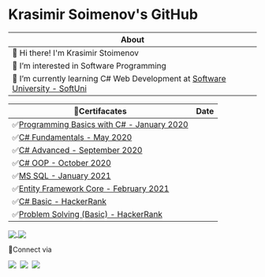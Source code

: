 # Krasimir Soimenov's GitHub

About |                                                                               
-------------|                                                                            
 👋 Hi there! I'm Krasimir Stoimenov|                                                
 👀 I’m interested in Software Programming|                                           
 📔 I’m currently learning C# Web Development at [Software University - SoftUni](https://softuni.bg/)|     


  
📜Certifacates |                                                                                       Date |
------------ |                                                                                         ---------|
✅[Programming Basics with C# - January 2020](https://softuni.bg/certificates/details/77202/f29fdd21)| 
✅[C# Fundamentals - May 2020](https://softuni.bg/certificates/details/86034/02b78725)|                
✅[C# Advanced - September 2020](https://softuni.bg/certificates/details/90212/ac340e4e)|              
✅[C# OOP - October 2020](https://softuni.bg/certificates/details/95693/c11d49db)|
✅[MS SQL - January 2021](https://softuni.bg/certificates/details/97862/5a8d0fbb)|
✅[Entity Framework Core - February 2021](https://softuni.bg/certificates/details/102588/857c07de)|
✅[C# Basic - HackerRank](https://www.hackerrank.com/certificates/67893ac70293)|
✅[Problem Solving (Basic) - HackerRank](https://www.hackerrank.com/certificates/daaddcd0bc0a)|




<a href="https://github.com/anuraghazra/github-readme-stats">
  <img align="center" src="https://github-readme-stats.vercel.app/api?username=KrasimirStoimenov&show_icons=true" />
</a>
<a href="https://github.com/anuraghazra/convoychat">
  <img align="center" src="https://github-readme-stats.vercel.app/api/top-langs/?username=KrasimirStoimenov&layout=compact)](https://github.com/KrasimirStoimenov/github-readme-stats" />
</a>                                  
                                                              
📡Connect via 

<a href="https://www.linkedin.com/in/krassimir-stoimenov-2844a71b1/"><img src="https://img.shields.io/badge/-Krasimir%20Stoimenov-0A66C2?style=flat&logo=linkedin&logoColor=white"></a>&nbsp;
<a href="https://mail.google.com/mail/u/0/"><img src="https://img.shields.io/badge/-Krassimir.Stoimenov@gmail.com-EA4335?style=flat&logo=gmail&logoColor=white"/></a>&nbsp;
<a href="https://www.facebook.com/krassimir.stoimenov.7"><img src="https://img.shields.io/badge/-Krasimir%20Stoimenov-1877F2?style=flat&logo=facebook&logoColor=white"/></a>&nbsp;
